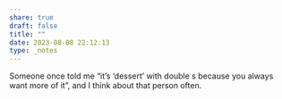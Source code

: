 ```yaml
---
share: true
draft: false
title: ""
date: 2023-08-08 22:12:13
type: _notes
---
```


Someone once told me “it’s ‘dessert’ with double s because you always want more of it”, and I think about that person often.
